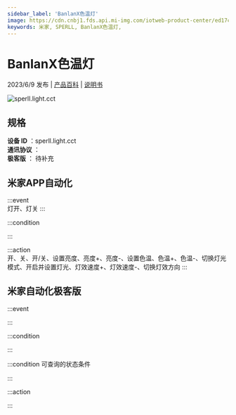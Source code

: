 ```yaml
---
sidebar_label: 'BanlanX色温灯'
image: https://cdn.cnbj1.fds.api.mi-img.com/iotweb-product-center/ed17c23dae3e9846b0adba12c79369c2_1681726460267.png?GalaxyAccessKeyId=AKVGLQWBOVIRQ3XLEW&Expires=9223372036854775807&Signature=cgFG4Mf8W/evSHEwfHH3FdlkAGk=
keywords: 米家, SPERLL, BanlanX色温灯, 
---
```

# BanlanX色温灯

2023/6/9 发布 | [产品百科](https://home.mi.com/webapp/content/baike/product/index.html?model=sperll.light.cct/) | [说明书](https://home.mi.com/views/introduction.html?model=sperll.light.cct&region=cn)

![sperll.light.cct](https://cdn.cnbj1.fds.api.mi-img.com/iotweb-product-center/ed17c23dae3e9846b0adba12c79369c2_1681726460267.png?GalaxyAccessKeyId=AKVGLQWBOVIRQ3XLEW&Expires=9223372036854775807&Signature=cgFG4Mf8W/evSHEwfHH3FdlkAGk=)

## 规格  
> 
**设备 ID** ：sperll.light.cct  
**通讯协议** ：  
**极客版**  ： 待补充 


## 米家APP自动化  

:::event  
灯开、灯关
:::

:::condition  

:::

:::action   
开、关、开/关、设置亮度、亮度+、亮度-、设置色温、色温+、色温-、切换灯光模式、开启并设置灯光、灯效速度+、灯效速度-、切换灯效方向
:::

## 米家自动化极客版  

:::event  

:::

:::condition  

:::

:::condition 可查询的状态条件  

:::

:::action  

:::

        
